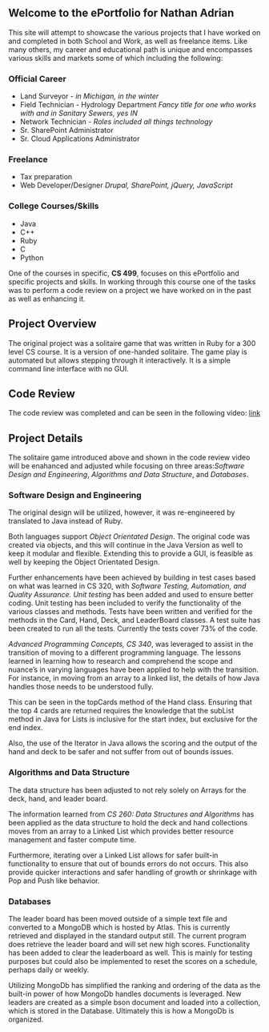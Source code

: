 ## Welcome to the ePortfolio for Nathan Adrian

This site will attempt to showcase the various projects that I have worked on and completed in both School and Work, as well as freelance items. Like many others, my career and educational path is unique and encompasses various skills and markets some of which including the following:

### Official Career
- Land Surveyor - _in Michigan, in the winter_
- Field Technician - Hydrology Department _Fancy title for one who works with and in Sanitary Sewers, yes IN_
- Network Technician - _Roles included all things technology_
- Sr. SharePoint Administrator
- Sr. Cloud Applications Administrator

### Freelance
- Tax preparation
- Web Developer/Designer _Drupal, SharePoint, jQuery, JavaScript_

### College Courses/Skills
- Java
- C++
- Ruby
- C
- Python

One of the courses in specific, **CS 499**, focuses on this ePortfolio and specific projects and skills. In working through this course one of the tasks was to perform a code review on a project we have worked on in the past as well as enhancing it. 

## Project Overview
The original project was a solitaire game that was written in Ruby for a 300 level CS course. It is a version of one-handed solitaire. The game play is automated but allows stepping through it interactively. It is a simple command line interface with no GUI.

## Code Review
The code review was completed and can be seen in the following video: [link](https://drive.google.com/file/d/1B-wucU2X-tE4GrbXRjbZBfcfN7-erDXr/view?usp=sharing)

## Project Details
The solitaire game introduced above and shown in the code review video will be enahanced and adjusted while focusing on three areas:*Software Design and Engineering*, *Algorithms and Data Structure*, and *Databases*.

### Software Design and Engineering
The original design will be utilized, however, it was re-engineered by translated to Java instead of Ruby.

Both languages support *Object Orientated Design*. The original code was created via objects, and this will continue in the Java Version as well to keep it modular and flexible. Extending this to provide a GUI, is feasible as well by keeping the Object Orientated Design. 

Further enhancements have been achieved by building in test cases based on what was learned in CS 320, with *Software Testing, Automation, and Quality Assurance. Unit testing* has been added and used to ensure better coding. Unit testing has been included to verify the functionality of the various classes and methods. Tests have been written and verified for the methods in the Card, Hand, Deck, and LeaderBoard classes. A test suite has been created to run all the tests. Currently the tests cover 73% of the code. 

*Advanced Programming Concepts, _CS 340_*, was leveraged to assist in the transition of moving to a different programming language. The lessons learned in learning how to research and comprehend the scope and nuance’s in varying languages have been applied to help with the transition. For instance, in moving from an array to a linked list, the details of how Java handles those needs to be understood fully. 

This can be seen in the topCards method of the Hand class. Ensuring that the top 4 cards are returned requires the knowledge that the subList method in Java for Lists is inclusive for the start index, but exclusive for the end index. 

Also, the use of the Iterator in Java allows the scoring and the output of the hand and deck to be safer and not suffer from out of bounds issues. 

### Algorithms and Data Structure
The data structure has been adjusted to not rely solely on Arrays for the deck, hand, and leader board.

The information learned from *CS 260: Data Structures and Algorithms* has been applied as the data structure to hold the deck and hand collections moves from an array to a Linked List which provides better resource management and faster compute time.

Furthermore, iterating over a Linked List allows for safer built-in functionality to ensure that out of bounds errors do not occurs. This also provide quicker interactions and safer handling of growth or shrinkage with Pop and Push like behavior. 

### Databases
The leader board has been moved outside of a simple text file and converted to a MongoDB which is hosted by Atlas. This is currently retrieved and displayed in the standard output still. The current program does retrieve the leader board and will set new high scores. Functionality has been added to clear the leaderboard as well. This is mainly for testing purposes but could also be implemented to reset the scores on a schedule, perhaps daily or weekly. 

Utilizing MongoDb has simplified the ranking and ordering of the data as the built-in power of how MongoDb handles documents is leveraged. New leaders are created as a simple bson document and loaded into a collection, which is stored in the Database. Ultimately this is how a MongoDb is organized. 

<!---
```markdown
Syntax highlighted code block

# Header 1
## Header 2
### Header 3

- Bulleted
- List

1. Numbered
2. List

**Bold** and _Italic_ and `Code` text

[Link](url) and ![Image](src)
```

For more details see [GitHub Flavored Markdown](https://guides.github.com/features/mastering-markdown/).

### Jekyll Themes

Your Pages site will use the layout and styles from the Jekyll theme you have selected in your [repository settings](https://github.com/nateadrian5/nateadrian5.github.io/settings). The name of this theme is saved in the Jekyll `_config.yml` configuration file.

### Support or Contact

Having trouble with Pages? Check out our [documentation](https://docs.github.com/categories/github-pages-basics/) or [contact support](https://github.com/contact) and we’ll help you sort it out.
*/
-->
